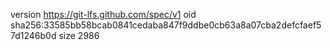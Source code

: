 version https://git-lfs.github.com/spec/v1
oid sha256:33585bb58bcab0841cedaba847f9ddbe0cb63a8a07cba2defcfaef57d1246b0d
size 2986
